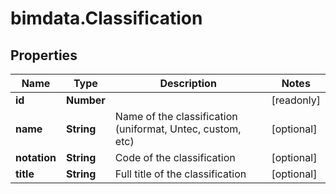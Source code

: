 # bimdata.Classification

## Properties

Name | Type | Description | Notes
------------ | ------------- | ------------- | -------------
**id** | **Number** |  | [readonly] 
**name** | **String** | Name of the classification (uniformat, Untec, custom, etc) | [optional] 
**notation** | **String** | Code of the classification | [optional] 
**title** | **String** | Full title of the classification | [optional] 


